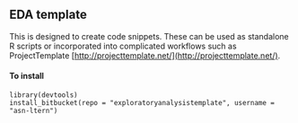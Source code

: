EDA template
---

This is designed to create code snippets.  These can be used as standalone R scripts or incorporated into complicated workflows such as ProjectTemplate [http://projecttemplate.net/](http://projecttemplate.net/).

#### To install
    library(devtools)
    install_bitbucket(repo = "exploratoryanalysistemplate", username = "asn-ltern")
